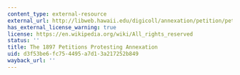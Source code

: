 ```yaml
---
content_type: external-resource
external_url: http://libweb.hawaii.edu/digicoll/annexation/petition/pet-intro.php
has_external_license_warning: true
license: https://en.wikipedia.org/wiki/All_rights_reserved
status: ''
title: The 1897 Petitions Protesting Annexation
uid: d3f53be6-fc75-4495-a7d1-3a217252b849
wayback_url: ''
---
```

